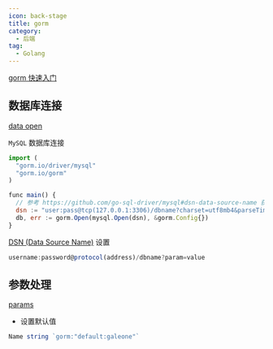 ```yaml
---
icon: back-stage
title: gorm
category:
  - 后端
tag:
  - Golang
---
```


[gorm 快速入门](https://gorm.io/zh_CN/docs/index.html#%E5%BF%AB%E9%80%9F%E5%85%A5%E9%97%A8)

## 数据库连接

[data open](https://gorm.io/zh_CN/docs/connecting_to_the_database.html)

`MySQL` 数据库连接

```javascript
import (
  "gorm.io/driver/mysql"
  "gorm.io/gorm"
)

func main() {
  // 参考 https://github.com/go-sql-driver/mysql#dsn-data-source-name 获取详情
  dsn := "user:pass@tcp(127.0.0.1:3306)/dbname?charset=utf8mb4&parseTime=True&loc=Local"
  db, err := gorm.Open(mysql.Open(dsn), &gorm.Config{})
}
```

[DSN (Data Source Name)](https://github.com/go-sql-driver/mysql#dsn-data-source-name) 设置

```javascript
username:password@protocol(address)/dbname?param=value
```

## 参数处理

[params](http://www.codebaoku.com/gin/gin-parameter.html)

- 设置默认值

```javascript
Name string `gorm:"default:galeone"`
```
